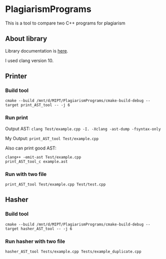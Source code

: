# PlagiarismPrograms
This is a tool to compare two C++ programs for plagiarism

## About library

Library documentation is [here](https://clang.llvm.org/docs/LibTooling.html).

I used clang version 10.

## Printer
### Build tool
```
cmake --build /mnt/d/MIPT/PlagiarismPrograms/cmake-build-debug --target print_AST_tool -- -j 6
```
### Run print

Output AST: 
```clang Test/example.cpp -I. -Xclang -ast-dump -fsyntax-only``` 

My Output:
```print_AST_tool Test/example.cpp```

Also can print good AST:
```
clang++ -emit-ast Test/example.cpp
print_AST_tool_c example.ast
```

### Run with two file
```print_AST_tool Test/example.cpp Test/test.cpp```

## Hasher
### Build tool
```
cmake --build /mnt/d/MIPT/PlagiarismPrograms/cmake-build-debug --target hasher_AST_tool -- -j 6
```
### Run hasher with two file
```hasher_AST_tool Tests/example.cpp Tests/example_duplicate.cpp```